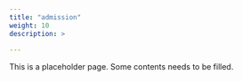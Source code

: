 ```yaml
---
title: "admission"
weight: 10
description: >
  
---
```


This is a placeholder page. Some contents needs to be filled.
